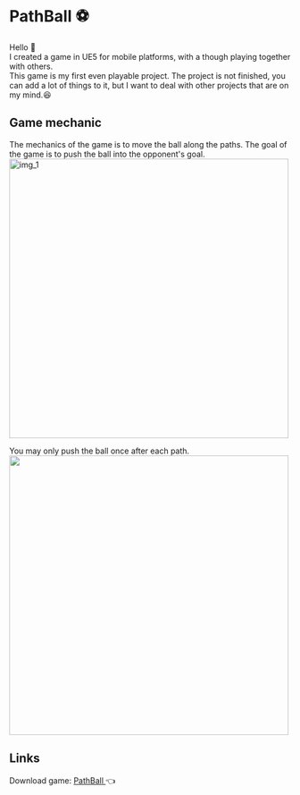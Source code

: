 # PathBall :soccer:
Hello :wave:<br>
I created a game in UE5 for mobile platforms, with a though playing together with others.<br>
This game is my first even playable project.
The project is not finished, you can add a lot of things to it, but I want to deal with other projects that are on my mind.:satisfied:

## Game mechanic
The mechanics of the game is to move the ball along the paths. The goal of the game is to push the ball into the opponent's goal.<br>
<img src="https://cdn.discordapp.com/attachments/723558647803805766/1036291662495891546/Screenshot_2022-10-30-15-52-42-017_com.DefaultCompany.PathBall.jpg" alt="img_1" width="500px"><br>

You may only push the ball once after each path.<br>
<img src="https://cdn.discordapp.com/attachments/723558647803805766/1036291684004274186/Screenshot_2022-10-30-15-52-22-446_com.DefaultCompany.PathBall.jpg" width="500px"><br>

## Links
Download game: <a href="https://drive.google.com/file/d/1_3v_NDfvJKRnjDjrSWwT9a8dksuMBe3U/view?usp=sharing">PathBall </a>:point_left:<br>
